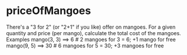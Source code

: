 # priceOfMangoes
There's a "3 for 2" (or "2+1" if you like) offer on mangoes. For a given quantity and price (per mango), calculate the total cost of the mangoes.  Examples mango(3, 3) ==> 6    # 2 mangoes for 3 = 6; +1 mango for free mango(9, 5) ==> 30   # 6 mangoes for 5 = 30; +3 mangoes for free
